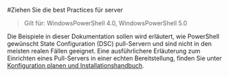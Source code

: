 #Ziehen Sie die best Practices für server

> Gilt für: WindowsPowerShell 4.0, WindowsPowerShell 5.0

Die Beispiele in dieser Dokumentation sollen wird erläutert, wie PowerShell gewünscht State Configuration (DSC) pull-Servern und sind nicht in den meisten realen Fällen geeignet. Eine ausführlichere Erläuterung zum Einrichten eines Pull-Servers in einer echten Bereitstellung, finden Sie unter [Konfiguration planen und Installationshandbuch](https://github.com/PowerShell/Whitepapers/blob/master/PullServerCPIG/PullServerCPIG.md).



